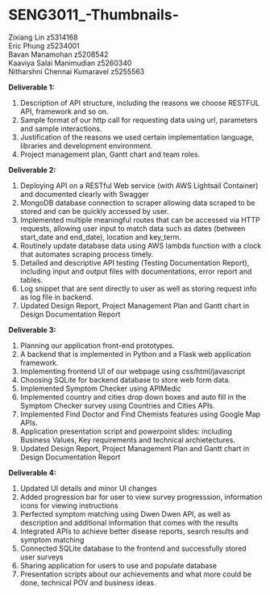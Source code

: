 # SENG3011_-Thumbnails-

Zixiang Lin                  z5314168\
Eric Phung                   z5234001\
Bavan Manamohan              z5208542\
Kaaviya Salai Manimudian     z5260340\
Nitharshni Chennai Kumaravel z5255563

**Deliverable 1:**
1. Description of API structure, including the reasons we choose RESTFUL API, framework and so on.
2. Sample format of our http call for requesting data using url, parameters and sample interactions.
3. Justification of the reasons we used certain implementation language, libraries and development environment.
4. Project management plan, Gantt chart and team roles.

**Deliverable 2:**
1. Deploying API on a RESTful Web service (with AWS Lightsail Container) and documented clearly with Swagger
2. MongoDB database connection to scraper allowing data scraped to be stored and can be quickly accessed by user.
3. Implemented multiple meaningful routes that can be accessed via HTTP requests, allowing user input to match data such as dates (between start_date and end_date), location and key_term.
4. Routinely update database data using AWS lambda function with a clock that automates scraping process timely.
5. Detailed and descriptive API testing (Testing Documentation Report), including input and output files with documentations, error report and tables.
6. Log snippet that are sent directly to user as well as storing request info as log file in backend.
7. Updated Design Report, Project Management Plan and Gantt chart in Design Documentation Report

**Deliverable 3:**
1. Planning our application front-end prototypes.
2. A backend that is implemented in Python and a Flask web application framework.
3. Implementing frontend UI of our webpage using css/html/javascript
4. Choosing SQLite for backend database to store web form data.
5. Implemented Symptom Checker using APIMedic
6. Implemented country and cities drop down boxes and auto fill in the Symptom Checker survey using Countries and Cities APIs.
7. Implemented Find Doctor and Find Chemists features using Google Map APIs.
8. Application presentation script and powerpoint slides: including Business Values, Key requirements and technical archietectures.
9. Updated Design Report, Project Management Plan and Gantt chart in Design Documentation Report

**Deliverable 4:**
1. Updated UI details and minor UI changes
2. Added progression bar for user to view survey progresssion, information icons for viewing instructions
3. Perfected symptom matching using Dwen Dwen API, as well as description and additional information that comes with the results
4. Integrated APIs to achieve better disease reports, search results and symptom matching
5. Connected SQLite database to the frontend and successfully stored user surveys
6. Sharing application for users to use and populate database
7. Presentation scripts about our achievements and what more could be done, technical POV and business ideas.
